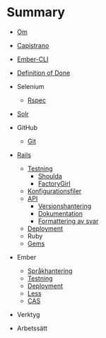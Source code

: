 # Summary

* [Om](README.md)
* [Capistrano](capistrano.md)


* [Ember-CLI](ember-cli.md)
   
* [Definition of Done](definition_of_done.md)
* Selenium
   * [Rspec](selenium/rspec.md)
* [Solr](solr.md)
* GitHub
    * [Git](git.md)
* [Rails](rails.md)
   * [Testning](rails/testning.md)
       * [Shoulda](rails/testning/shoulda.md)
       * [FactoryGirl](rails/testning/factorygirl.md)
   * [Konfigurationsfiler](rails/konfigurationsfiler.md)
   * [API](rails/api.md)
       * [Versionshantering](rails/api/versionshantering.md)
       * [Dokumentation](rails/api/dokumentation.md)
       * [Formattering av svar](rails/api/formattering_av_svar.md)
   * [Deployment](rails/deployment.md)
   * Ruby
    * [Gems](ruby/gems.md)
* Ember
   * [Språkhantering](ember/sprakhantering.md)
   * [Testning](ember/testning.md)
   * [Deployment](ember/deployment.md)
   * [Less](ember/less.md)
   * [CAS](ember/cas.md)
* Verktyg
* Arbetssätt

